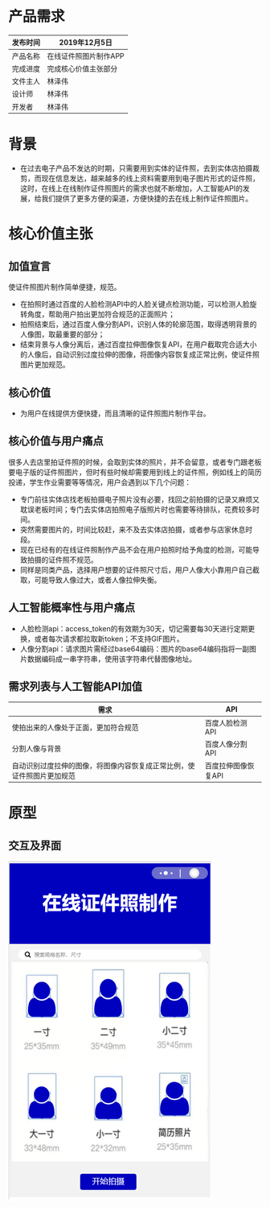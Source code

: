 # 产品需求
|  发布时间  | 2019年12月5日  |
|  ----  | ----  |
| 产品名称  | 在线证件照图片制作APP |
| 完成进度  | 完成核心价值主张部分 |
| 文件主人  | 林泽伟 |
| 设计师  | 林泽伟 |
| 开发者  | 林泽伟 |

# 背景
- 在过去电子产品不发达的时期，只需要用到实体的证件照，去到实体店拍摄裁剪，而现在信息发达，越来越多的线上资料需要用到电子图片形式的证件照，这时，在线上在线制作证件照图片的需求也就不断增加，人工智能API的发展，给我们提供了更多方便的渠道，方便快捷的去在线上制作证件照图片。





# 核心价值主张
## 加值宣言
使证件照图片制作简单便捷，规范。
- 在拍照时通过百度的人脸检测API中的人脸关键点检测功能，可以检测人脸旋转角度，帮助用户拍出更加符合规范的正面照片；
- 拍照结束后，通过百度人像分割API，识别人体的轮廓范围，取得透明背景的人像图，取最重要的部分；
- 结束背景与人像分离后，通过百度拉伸图像恢复API，在用户截取完合适大小的人像后，自动识别过度拉伸的图像，将图像内容恢复成正常比例，使证件照图片更加规范。

## 核心价值	
- 为用户在线提供方便快捷，而且清晰的证件照图片制作平台。



## 核心价值与用户痛点
 很多人去店里拍证件照的时候，会取到实体的照片，并不会留意，或者专门跟老板要电子版的证件照图片，但时有些时候却需要用到线上的证件照，例如线上的简历投递，学生作业需要等等情况，用户会遇到以下几个问题：
- 专门前往实体店找老板拍摄电子照片没有必要，找回之前拍摄的记录又麻烦又耽误老板时间；专门去实体店拍照电子版照片时也需要等待排队，花费较多时间。
- 突然需要图片的，时间比较赶，来不及去实体店拍摄，或者参与店家休息时段。
- 现在已经有的在线证件照制作产品不会在用户拍照时给予角度的检测，可能导致拍摄的证件照不规范。
- 同样是同类产品，选择用户想要的证件照尺寸后，用户人像大小靠用户自己截取，可能导致人像过大，或者人像拉伸失衡。
## 人工智能概率性与用户痛点
- 人脸检测api：access_token的有效期为30天，切记需要每30天进行定期更换，或者每次请求都拉取新token；不支持GIF图片。
- 人像分割api：请求图片需经过base64编码：图片的base64编码指将一副图片数据编码成一串字符串，使用该字符串代替图像地址。

## 需求列表与人工智能API加值
|  需求  | API |
|  ----  | ----  |
| 使拍出来的人像处于正面，更加符合规范  | 百度人脸检测API |
| 分割人像与背景 | 百度人像分割API |
| 自动识别过度拉伸的图像，将图像内容恢复成正常比例，使证件照图片更加规范  | 百度拉伸图像恢复API |

# 原型
## 交互及界面
![首页](https://github.com/Hinata013/api/blob/master/1.png)





